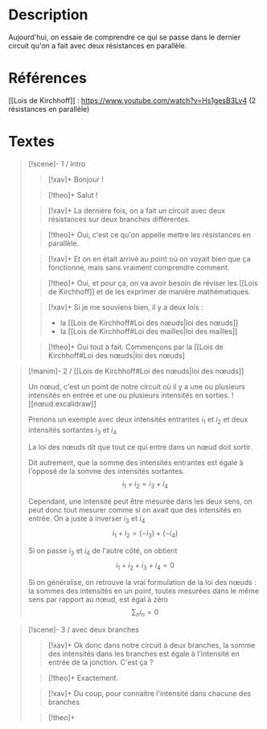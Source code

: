 # Description

Aujourd'hui, on essaie de comprendre ce qui se passe dans le dernier circuit qu'on a fait avec deux résistances en parallèle.

# Références
[[Lois de Kirchhoff]] : https://www.youtube.com/watch?v=Hs1gesB3Lv4 (2 résistances en parallèle)
# Textes

> [!scene]- 1 / Intro
> 
> > [!xav]+
> > Bonjour !
> 
> > [!theo]+
> > Salut !
> 
> > [!xav]+
> > La dernière fois, on a fait un circuit avec deux résistances sur deux branches différentes.
> 
> > [!theo]+
> > Oui, c'est ce qu'on appelle mettre les résistances en parallèle.
> 
> > [!xav]+
> > Et on en était arrivé au point où on voyait bien que ça fonctionne, mais sans vraiment comprendre comment.
> 
> > [!theo]+
> > Oui, et pour ça, on va avoir besoin de réviser les [[Lois de Kirchhoff]] et de les exprimer de manière mathématiques.
> 
> > [!xav]+
> > Si je me souviens bien, il y a deux lois :
> >  - la [[Lois de Kirchhoff#Loi des nœuds|loi des nœuds]]
> >  - la [[Lois de Kirchhoff#Loi des mailles|loi des mailles]]
> 
> > [!theo]+
> > Oui tout à fait. Commençons par la [[Lois de Kirchhoff#Loi des nœuds|loi des nœuds]

> [!manim]- 2 / [[Lois de Kirchhoff#Loi des nœuds|loi des nœuds]]
> 
> Un nœud, c'est un point de notre circuit où il y a une ou plusieurs intensités en entrée et une ou plusieurs intensités en sorties.
> ![[nœud.excalidraw]]
> 
> Prenons un exemple avec deux intensités entrantes $i_1$ et $i_2$ et deux intensités sortantes $i_3$ et $i_4$
> 
> La loi des nœuds dit que tout ce qui entre dans un nœud doit sortir.
> 
> Dit autrement, que la somme des intensités entrantes est égale à l'opposé de la somme des intensités sortantes.
> $$i_1 + i_2 = i_3 + i_4$$
> 
> Cependant, une intensité peut être mesurée dans les deux sens, on peut donc tout mesurer comme si on avait que des intensités en entrée. On a juste à inverser $i_3$ et $i_4$
> $$i_1 + i_2 = (-i_3) + (-i_4)$$
> 
> Si on passe $i_3$ et $i_4$ de l'autre côté, on obtient $$i_1 + i_2 + i_3 + i_4 = 0$$
> 
> Si on généralise, on retrouve la vrai formulation de la loi des nœuds : la sommes des intensités en un point, toutes mesurées dans le même sens par rapport au nœud, est égal à zéro
> $$\sum_{n}{i_n} = 0$$
> 
 
> [!scene]- 3 / avec deux branches
> 
> > [!xav]+
> > Ok donc dans notre circuit à deux branches, la somme des intensités dans les branches est égale à l'intensité en entrée de la jonction. C'est ça ?
> 
> > [!theo]+
> > Exactement.
> 
> > [!xav]+
> > Du coup, pour connaitre l'intensité dans chacune des branches
> 
> > [!theo]+
> >
> 

